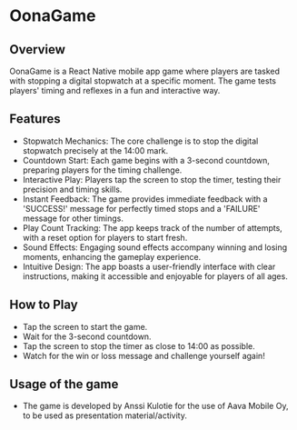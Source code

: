 # OonaGame

## Overview
OonaGame is a React Native mobile app game where players are tasked with stopping a digital stopwatch at a specific moment. The game tests players' timing and reflexes in a fun and interactive way.

## Features
- Stopwatch Mechanics: The core challenge is to stop the digital stopwatch precisely at the 14:00 mark.
- Countdown Start: Each game begins with a 3-second countdown, preparing players for the timing challenge.
- Interactive Play: Players tap the screen to stop the timer, testing their precision and timing skills.
- Instant Feedback: The game provides immediate feedback with a 'SUCCESS!' message for perfectly timed stops and a 'FAILURE' message for other timings.
- Play Count Tracking: The app keeps track of the number of attempts, with a reset option for players to start fresh.
- Sound Effects: Engaging sound effects accompany winning and losing moments, enhancing the gameplay experience.
- Intuitive Design: The app boasts a user-friendly interface with clear instructions, making it accessible and enjoyable for players of all ages.

## How to Play
- Tap the screen to start the game.
- Wait for the 3-second countdown.
- Tap the screen to stop the timer as close to 14:00 as possible.
- Watch for the win or loss message and challenge yourself again!

  
## Usage of the game
- The game is developed by Anssi Kulotie for the use of Aava Mobile Oy, to be used as presentation material/activity. 
